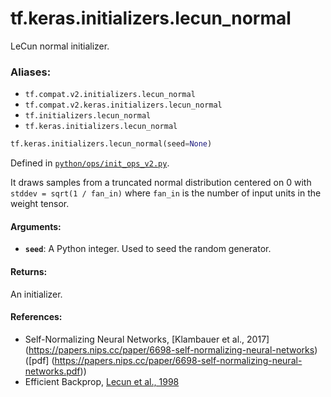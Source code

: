 <div itemscope itemtype="http://developers.google.com/ReferenceObject">
<meta itemprop="name" content="tf.keras.initializers.lecun_normal" />
<meta itemprop="path" content="Stable" />
</div>

# tf.keras.initializers.lecun_normal

LeCun normal initializer.

### Aliases:

* `tf.compat.v2.initializers.lecun_normal`
* `tf.compat.v2.keras.initializers.lecun_normal`
* `tf.initializers.lecun_normal`
* `tf.keras.initializers.lecun_normal`

``` python
tf.keras.initializers.lecun_normal(seed=None)
```



Defined in [`python/ops/init_ops_v2.py`](/code/stable/tensorflow/python/ops/init_ops_v2.py).

<!-- Placeholder for "Used in" -->

It draws samples from a truncated normal distribution centered on 0
with `stddev = sqrt(1 / fan_in)`
where `fan_in` is the number of input units in the weight tensor.

#### Arguments:


* <b>`seed`</b>: A Python integer. Used to seed the random generator.


#### Returns:

An initializer.



#### References:

- Self-Normalizing Neural Networks,
[Klambauer et al., 2017]
(https://papers.nips.cc/paper/6698-self-normalizing-neural-networks)
([pdf]
(https://papers.nips.cc/paper/6698-self-normalizing-neural-networks.pdf))
- Efficient Backprop,
[Lecun et al., 1998](http://yann.lecun.com/exdb/publis/pdf/lecun-98b.pdf)
